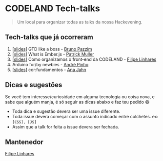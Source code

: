 # CODELAND Tech-talks

> Um local para organizar todas as talks da nossa Hackevening.

## Tech-talks que já ocorreram

1. [[slides]](slides/1-GTD-like-a-boss.pdf) GTD like a boss - [Bruno Pazzim][bruno]
2. [[slides]](slides/2-what-is-emberjs.pdf) What is Ember.js - [Patrick Muller][patrick]
3. [[slides]](slides/3-organizando-o-front.pdf) Como organizamos o front-end da CODELAND - [Filipe Linhares][filipe]
4. Arduino for/by newbies - [André Pinho][andre]
5. [[slides]](slides/4-cor-fundamentos.pdf) cor:fundamentos - [Ana Jahn][ana]

## Dicas e sugestões

Se você tem interesse/curiosidade em alguma tecnologia ou coisa nova, e sabe que alguém manja, é só seguir as dicas abaixo e faz teu pedido :smile:

- Toda dica e sugestão devera ser uma issue diferente.
- Toda issue devera começar com o assunto indicado entre colchetes. ex: `[CSS], [JS]`
- Assim que a talk for feita a issue devera ser fechada.

## Mantenedor
  [Filipe Linhares][filipe]

[filipe]:      http://twitter.com/ofilipelinhares
[bruno]:       https://twitter.com/brunopazzim
[patrick]:     https://twitter.com/patriick_em
[andre]:       https://github.com/andrepinho
[sergio]:      https://twitter.com/orkut_br
[gabriel]:     https://twitter.com/gabecarpenedo
[ana]:         https://twitter.com/anacarlotajahn